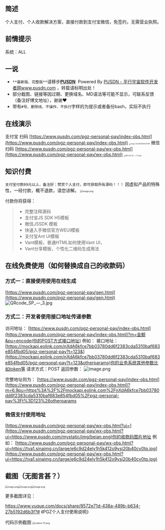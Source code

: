## 简述

个人支付、个人收款解决方案，直接付款到支付宝微信，免签约，无需营业执照。

## 前情提示

系统：ALL

## 一说

-  `**最新版、完整版**`请移步[**PUSDN**](https://www.pusdn.com/)  Powered By [PUSDN - 平行宇宙软件开发者网www.pusdn.com](https://www.pusdn.com) ，转载请标明出处！ 
-  部分截图、链接等因过期、更换域名、MD语法等可能不显示，可联系反馈（备注好博文地址），谢谢❤ 
-  带有`#号、删除线、不操作、不执行`字样的为提示或者备份bash，实际不执行 

## 在线演示

支付宝 扫码
[https://www.pusdn.com/pgz-personal-pay/index-obs.html](https://www.pusdn.com/pgz-personal-pay/index-obs.html)
<img src="https://tva1.sinaimg.cn/large/e6c9d24ely1h5nxh65aa7j20hq0hq409.jpg" alt="image-20220829205231491" style="zoom:33%;text-align=center;" />
微信扫码
[https://www.pusdn.com/pgz-personal-pay/wx-obs.html](https://www.pusdn.com/pgz-personal-pay/wx-obs.html)
<img src="https://tva1.sinaimg.cn/large/e6c9d24ely1h5nxif3i13j20u00u0jum.jpg" alt="QRcode_SP_—_1 (2).jpg" style="zoom:33%;" />

## 知识付费

`支付宝付款69元以上，备注好：赞赏个人支付，即可获取所有源码！！！`
因虚拟产品的特殊性，一经付款，概不退款，请您谅解。
<img src="https://tva1.sinaimg.cn/large/e6c9d24ely1h5nxitpcidj20fg0o140g.jpg" alt="image.png" style="zoom: 50%;" />

付款你将获得：

> - 完整注释源码
> - 支付宝JS SDK H5模板
> - 微信JSSDK 模板
> - 快速入手微信官方WEUI模板
> - 支付宝Ant UI模板
> - Vant模板，普通HTML如何使用Vant UI，
> - Vant分享模板，个性化二维码生成用法


## 在线免费使用（如何替换成自己的收款码）

### 方式一：直接使用使用在线生成

[https://www.pusdn.com/pgz-personal-pay/gen.html](https://www.pusdn.com/pgz-personal-pay/gen.html)
![QRcode_SP_—_3.jpg](https://cdn.nlark.com/yuque/0/2022/jpeg/556249/1661775569283-e79c2be2-eb64-4ff7-8db7-75c75a92c07f.jpeg#clientId=u62533d71-5562-4&crop=0&crop=0&crop=1&crop=1&from=paste&height=246&id=u2c110a37&margin=%5Bobject%20Object%5D&name=QRcode_SP_%E2%80%94_3.jpg&originHeight=1500&originWidth=1500&originalType=binary&ratio=1&rotation=0&showTitle=false&size=240383&status=done&style=shadow&taskId=u242246ba-c3fd-43f9-8f78-bf3cbf47d21&title=&width=246)

### 方式二：开发者使用接口地址传递参数

访问地址：
[https://www.pusdn.com/pgz-personal-pay/index-obs.html](https://www.pusdn.com/pgz-personal-pay/index-obs.html)?m=金额&pu=encode(你的POST方式接口地址)
例如：
接口地址：[https://mockapi.eolink.com/nXdA6kfce7bb03780dd6f2383cda5310baf683e854fbd05/pgz-personal-pay?t=123&](https://mockapi.eolink.com/nXdA6kfce7bb03780dd6f2383cda5310baf683e854fbd05/pgz-personal-pay?t=123&otherparams)你的业务系统其他参数比如token等
请求方式：POST
返回参数：
![image.png](https://cdn.nlark.com/yuque/0/2022/png/556249/1661493125963-fc1b369c-fd52-42d9-9631-c2730f71ae5a.png#clientId=u06bfbfb0-678f-4&crop=0&crop=0&crop=1&crop=1&from=paste&height=438&id=u32ec840e&margin=%5Bobject%20Object%5D&name=image.png&originHeight=876&originWidth=1682&originalType=binary&ratio=1&rotation=0&showTitle=false&size=130029&status=done&style=none&taskId=uf28f6cfd-71ac-4ab1-894c-f140f29d448&title=&width=841)

完整地址则为：
[https://www.pusdn.com/pgz-personal-pay/index-obs.html](https://www.pusdn.com/pgz-personal-pay/index-obs.html)?m=6.9pu=https%3A%2F%2Fmockapi.eolink.com%2FnXdA6kfce7bb03780dd6f2383cda5310baf683e854fbd05%2Fpgz-personal-pay%3Ft%3D123%26otherparams


### 微信支付使用地址

[https://www.pusdn.com/pgz-personal-pay/wx-obs.html?ui=](https://www.pusdn.com/pgz-personal-pay/wx-obs.html?ui=https://www.pusdn.com/mystatic/img/beian.png)你的收款码图片地址
例如：
[https://www.pusdn.com/pgz-personal-pay/wx-obs.html?ui=https://tva1.sinaimg.cn/large/e6c9d24ely1h5k412o9ysj20b40cy0tp.jpg](https://www.pusdn.com/pgz-personal-pay/wx-obs.html?ui=https://tva1.sinaimg.cn/large/e6c9d24ely1h5k412o9ysj20b40cy0tp.jpg)


## 截图（无图言甚？）

<img src="https://tva1.sinaimg.cn/large/e6c9d24ely1h5nxji4w0kj20cy0ssmxx.jpg" alt="image.png" style="zoom: 50%;" /><img src="https://tva1.sinaimg.cn/large/e6c9d24ely1h5nxjxj9m6j20cy0sst9y.jpg" alt="image.png" style="zoom:50%;" /><img src="https://tva1.sinaimg.cn/large/e6c9d24ely1h5nxkev9spj20dq0uijsh.jpg" alt="image.png" style="zoom:50%;" />

更多截图详见：

https://www.yuque.com/docs/share/8572e71d-438a-489b-b634-27b5192d6b3f?# 《PGZ个人支付使用说明》

代码示例截图
<img src="https://tva1.sinaimg.cn/large/e6c9d24ely1h5nxl3r4cuj20u016uq7u.jpg" alt="carbon (1).png" style="zoom:50%;" />
